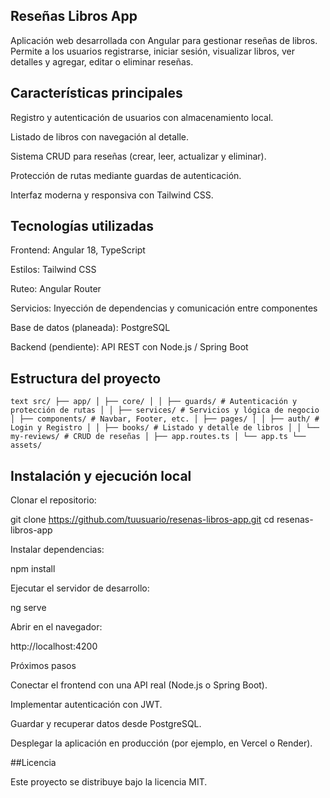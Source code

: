 ## Reseñas Libros App

Aplicación web desarrollada con Angular para gestionar reseñas de libros.
Permite a los usuarios registrarse, iniciar sesión, visualizar libros, ver detalles y agregar, editar o eliminar reseñas.

## Características principales

Registro y autenticación de usuarios con almacenamiento local.

Listado de libros con navegación al detalle.

Sistema CRUD para reseñas (crear, leer, actualizar y eliminar).

Protección de rutas mediante guardas de autenticación.

Interfaz moderna y responsiva con Tailwind CSS.

## Tecnologías utilizadas

Frontend: Angular 18, TypeScript

Estilos: Tailwind CSS

Ruteo: Angular Router

Servicios: Inyección de dependencias y comunicación entre componentes

Base de datos (planeada): PostgreSQL

Backend (pendiente): API REST con Node.js / Spring Boot

## Estructura del proyecto
```text src/ ├── app/ │ ├── core/ │ │ ├── guards/ # Autenticación y protección de rutas │ │ ├── services/ # Servicios y lógica de negocio │ ├── components/ # Navbar, Footer, etc. │ ├── pages/ │ │ ├── auth/ # Login y Registro │ │ ├── books/ # Listado y detalle de libros │ │ └── my-reviews/ # CRUD de reseñas │ ├── app.routes.ts │ └── app.ts └── assets/ ```

## Instalación y ejecución local

Clonar el repositorio:

git clone https://github.com/tuusuario/resenas-libros-app.git
cd resenas-libros-app


Instalar dependencias:

npm install


Ejecutar el servidor de desarrollo:

ng serve


Abrir en el navegador:

http://localhost:4200

Próximos pasos

Conectar el frontend con una API real (Node.js o Spring Boot).

Implementar autenticación con JWT.

Guardar y recuperar datos desde PostgreSQL.

Desplegar la aplicación en producción (por ejemplo, en Vercel o Render).

##Licencia

Este proyecto se distribuye bajo la licencia MIT.